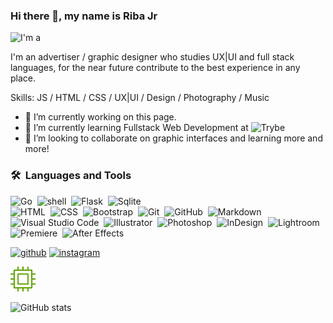 ### Hi there 👋, my name is Riba Jr
![I'm a](https://arturssmirnovs.github.io/github-profile-readme-generator/images/banner.png)

I'm an advertiser / graphic designer who studies UX|UI and full stack languages, for the near future contribute to the best experience in any place.

Skills: JS / HTML / CSS / UX|UI / Design / Photography / Music

- 🔭 I’m currently working on this page. 
- 🌱 I’m currently learning Fullstack Web Development at ![Trybe](htttps://www.betrybe.com)
- 👯 I’m looking to collaborate on graphic interfaces and learning more and more!

### 🛠 &nbsp;Languages and Tools
<!-- ![Python](https://img.shields.io/badge/-Python-141a20?style=flat&logo=python)&nbsp; -->
![Go](https://img.shields.io/badge/-Go-141a20?style=flat&logo=go)&nbsp; 
![shell](https://img.shields.io/badge/-Shell_Script-141a20?style=flat&logo=shell)&nbsp;
![Flask](https://img.shields.io/badge/-flask-141a20?style=flat&logo=flask)&nbsp;
![Sqlite](https://img.shields.io/badge/-SQLite-141a20?style=flat&logo=sqlite&logoColor=blue)\
![HTML](https://img.shields.io/badge/-HTML-141a20?style=flat&logo=HTML5)&nbsp;
![CSS](https://img.shields.io/badge/-CSS-141a20?style=flat&logo=CSS3&logoColor=1572B6)&nbsp;
![Bootstrap](https://img.shields.io/badge/-Bootstrap-141a20?style=flat&logo=bootstrap&logoColor=563D7C)&nbsp;
![Git](https://img.shields.io/badge/-Git-141a20?style=flat&logo=git)&nbsp;
![GitHub](https://img.shields.io/badge/-GitHub-141a20?style=flat&logo=github)&nbsp;
![Markdown](https://img.shields.io/badge/-Markdown-141a20?style=flat&logo=markdown)\
![Visual Studio Code](https://img.shields.io/badge/-Visual%20Studio%20Code-141a20?style=flat&logo=visual-studio-code&logoColor=007ACC)&nbsp;
![Illustrator](https://img.shields.io/badge/-Illustrator-141a20?style=flat&logo=adobe-illustrator)&nbsp;
![Photoshop](https://img.shields.io/badge/-Photoshop-141a20?style=flat&logo=adobe-photoshop)&nbsp;
![InDesign]()&nbsp;
![Lightroom]()&nbsp;
![Premiere]()&nbsp;
![After Effects]()&nbsp;

[<img src='https://cdn.jsdelivr.net/npm/simple-icons@3.0.1/icons/github.svg' alt='github' height='40'>](https://github.com/ribastudio)  [<img src='https://cdn.jsdelivr.net/npm/simple-icons@3.0.1/icons/instagram.svg' alt='instagram' height='40'>](https://www.instagram.com/@rstd.creative/)  

<a href='https://docs.github.com/en/developers'><img src='https://raw.githubusercontent.com/acervenky/animated-github-badges/master/assets/devbadge.gif' width='40' height='40'></a> 

![GitHub stats](https://github-readme-stats.vercel.app/api?username=ribastudio&show_icons=true)  

